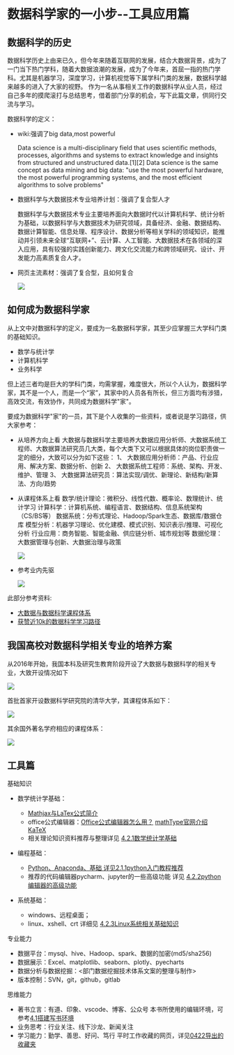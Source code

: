 # 数据科学家的一小步--工具应用篇

## 数据科学的历史

数据科学历史上由来已久，但今年来随着互联网的发展，结合大数据背景，成为了一门当下热门学科，随着大数据浪潮的发展，成为了今年来，首屈一指的热门学科。尤其是机器学习，深度学习，计算机视觉等下属学科门类的发展，数据科学越来越多的进入了大家的视野。
作为一名从事相关工作的数据科学从业人员，经过自己多年的摸爬滚打与总结思考，借着部门分享的机会，写下此篇文章，供同行交流与学习。

数据科学的定义：

- wiki:强调了big data,most powerful 

    Data science is a multi-disciplinary field that uses scientific methods, processes, algorithms and systems to extract knowledge and insights from structured and unstructured data.[1][2] Data science is the same concept as data mining and big data: "use the most powerful hardware, the most powerful programming systems, and the most efficient algorithms to solve problems"
- 数据科学与大数据技术专业培养计划：强调了复合型人才

    数据科学与大数据技术专业主要培养面向大数据时代以计算机科学、统计分析为基础，以数据科学与大数据技术为研究领域，具备经济、金融、数据结构、数据计算智能、信息处理、程序设计、数据分析等相关学科的领域知识，能推动并引领未来全球“互联网+”、云计算、人工智能、大数据技术在各领域的深入应用，具有较强的实践创新能力、跨文化交流能力和跨领域研究、设计、开发能力高素质复合人才。
- 网页主流素材：强调了复合型，且如何复合

    ![](./数据科学复合图.png)


## 如何成为数据科学家

从上文中对数据科学的定义，要成为一名数据科学家，其至少应掌握三大学科门类的基础知识。

- 数学与统计学
- 计算机科学
- 业务科学

但上述三者均是巨大的学科门类，均需掌握，难度很大，所以个人认为，数据科学家，其不是一个人，而是一个“家”，其家中的人员各有所长，但三方面均有涉猎，高效交流，有效协作，共同成为数据科学"家"。

要成为数据科学"家"的一员，其下是个人收集的一些资料，或者说是学习路径，供大家参考：

- 从培养方向上看
    大数据与数据科学主要培养大数据应用分析师、大数据系统工程师、大数据算法研究员几大类，每个大类下又可以根据具体的岗位职责做一定的细分，大致可以分为如下这些：
    1、  大数据应用分析师：产品、行业应用、解决方案、数据分析、创新
    2、  大数据系统工程师：系统、架构、开发、维护、管理
    3、  大数据算法研究员：算法实现/调优、新理论、新结构/新算法、方向/趋势
- 从课程体系上看
    数学/统计理论：微积分、线性代数、概率论、数理统计、统计学习
    计算科学：计算机系统、编程语言、数据结构、信息系统架构（CS/BS等）
    数据系统：分布式理论、Hadoop/Spark生态、数据库/数据仓库
    模型分析：机器学习理论、优化建模、模式识别、知识表示/推理、可视化分析
    行业应用：商务智能、智能金融、供应链分析、城市规划等
    数据伦理：大数据管理与创新、大数据治理与政策

    ![](./课程体系.png)
- 参考业内先驱

    ![](./map.png)

此部分参考资料:

- [大数据与数据科学课程体系](https://mp.weixin.qq.com/s/ecoBfqFMOzmdIhrs6ckbCw)
- [获赞近10k的数据科学学习路径](https://github.com/clone95/Virgilio)

## 我国高校对数据科学相关专业的培养方案

从2016年开始，我国本科及研究生教育阶段开设了大数据与数据科学的相关专业，大致开设情况如下

![](./高校.png)

首批首家开设数据科学研究院的清华大学，其课程体系如下：

![](./清华.jpg)

其余国外著名学府相应的课程体系：

![](./加州.png)


## 工具篇

基础知识

- 数学统计学基础：
    - [Mathjax与LaTex公式简介](https://www.cnblogs.com/linxd/p/4955530.html)
    - office公式编辑器：[Office公式编辑器怎么用？](https://jingyan.baidu.com/article/ca2d939d427f0aeb6c31ce88.html) [mathType官网介绍](http://www.mathtype.cn/) [KaTeX](https://katex.org/)
    - 相关理论知识资料推荐与整理详见 [4.2.1数学统计学基础](./4.2.1数学统计学基础.md)

- 编程基础：
    - [Python、Anaconda、基础 详见2.1.1python入门教程推荐](../2.基础篇/2.1python入门/2.1.1python入门教程推荐.md)
    - 推荐的代码编辑器pycharm、jupyter的一些高级功能 详见 [4.2.2python编辑器的高级功能](./4.2.2python编辑器的高级功能.md)
- 系统基础：
    - windows、远程桌面；
    - linux、xshell、crt 详细见 [4.2.3Linux系统相关基础知识](../4.工具篇/4.2.3Linux系统相关基础知识/README.md)

专业能力

- 数据平台：mysql、hive、Hadoop、spark、数据的加密(md5/sha256)
- 数据展示：Excel、matplotlib、seaborn、plotly、pyecharts
- 数据分析与数据挖掘：<部门数据挖掘技术体系文案的整理与制作>
- 版本控制：SVN，git，github，gitlab

思维能力

- 著书立言：有道、印象、vscode、博客、公众号
    本书所使用的编辑环境，可参考[4.1搭建写书环境](../4.工具篇/4.1搭建写书环境.md)
- 业务思考：行业关注、线下沙龙、新闻关注
- 学习能力：勤学、善思、好问、笃行
    平时工作收藏的网页，详见[0422导出的收藏夹](../bookmarks_2019_4_22.html)
